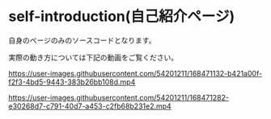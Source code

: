 # self-introduction(自己紹介ページ)

自身のページのみのソースコードとなります。

実際の動き方については下記の動画をご覧ください。



https://user-images.githubusercontent.com/54201211/168471132-b421a00f-f2f3-4bd5-9443-383b26bb108d.mp4



https://user-images.githubusercontent.com/54201211/168471282-e30268d7-c791-40d7-a453-c2fb68b231e2.mp4

